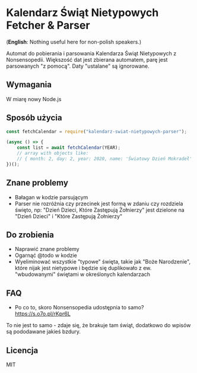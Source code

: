 # Kalendarz Świąt Nietypowych Fetcher & Parser

(**English**: Nothing useful here for non-polish speakers.)

Automat do pobierania i parsowania Kalendarza Świąt Nietypowych z Nonsensopedii. Większość dat jest zbierana automatem, parę jest
parsowanych "z pomocą". Daty "ustalane" są ignorowane.

## Wymagania

W miarę nowy Node.js

## Sposób użycia

```javascript
const fetchCalendar = require("kalendarz-swiat-nietypowych-parser");

(async () => {
    const list = await fetchCalendar(YEAR);
    // array with objects like:
    // { month: 2, day: 2, year: 2020, name: 'Światowy Dzień Mokradeł' }
})();
```

## Znane problemy

- Bałagan w kodzie parsującym
- Parser nie rozróżnia czy przecinek jest formą w zdaniu czy rozdziela święto, np:
"Dzień Dzieci, Które Zastępują Żołnierzy" jest dzielone na "Dzień Dzieci" i "Które Zastępują Żołnierzy"

## Do zrobienia

- Naprawić znane problemy
- Ogarnąć @todo w kodzie
- Wyeliminować wszystkie "typowe" święta, takie jak "Boże Narodzenie", które nijak jest nietypowe i będzie się
duplikowało z ew. "wbudowanymi" świętami w określonych kalendarzach

## FAQ

- Po co to, skoro Nonsensopedia udostępnia to samo? https://s.o7o.pl/rKpr6L

To nie jest to samo - zdaje się, że brakuje tam świąt, dodatkowo do wpisów są pododawane jakieś bzdury.

## Licencja

MIT

